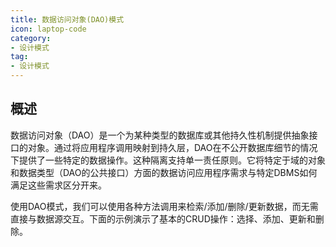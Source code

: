 ```yaml
---
title: 数据访问对象(DAO)模式
icon: laptop-code
category:
- 设计模式
tag:
- 设计模式
---
```


## 概述

数据访问对象（DAO）是一个为某种类型的数据库或其他持久性机制提供抽象接口的对象。通过将应用程序调用映射到持久层，DAO在不公开数据库细节的情况下提供了一些特定的数据操作。这种隔离支持单一责任原则。它将特定于域的对象和数据类型（DAO的公共接口）方面的数据访问应用程序需求与特定DBMS如何满足这些需求区分开来。

使用DAO模式，我们可以使用各种方法调用来检索/添加/删除/更新数据，而无需直接与数据源交互。下面的示例演示了基本的CRUD操作：选择、添加、更新和删除。
